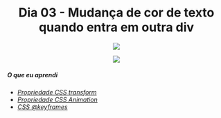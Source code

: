 
<h1 align= "center">
 Dia 03 - Mudança de cor de texto quando entra em outra div <a name="id03"></a>
</h1>


<p align = "center">
  <img src = "https://lh3.googleusercontent.com/pw/ACtC-3f9xgeDUxEAhPg2hzw0dY4wUEDKtX4oIuY-AhkNKVKnmlR6mIxBB47ERCxeoZUq-M8iVcefyVcY-3_AgIytx23oBqydNS6QtaRh9jan_qPBwKbV0PddqVzE3ym4c66AAxGuOusuNEVjnF9PHTS40-Wi=w1440-h810-no?authuser=0"
</P>



<p align="center">
  <img src = "https://lh3.googleusercontent.com/pw/ACtC-3dYPcDhYZQ6WWBg0zWofq_0piw36WvZ9JlmHfe9LMOMMefcEe4870jzuSddu9hWvihs8BCkIBuOFjLrr3E7--bD0WGc_cY516ydWp_F0ssNMelWrBfP4E0RogDIJvz0RfOQzalcj02pTKzvStV7AfVa=w1440-h810-no?authuser=0"
</p>

##### O que eu aprendi

* *[Propriedade CSS transform](https://www.w3schools.com/cssref/css3_pr_transform.asp)*
* *[Propriedade CSS Animation](https://www.w3schools.com/css/css3_animations.asp)*
* *[CSS @keyframes](https://www.w3schools.com/cssref/css3_pr_animation-keyframes.asp)*
